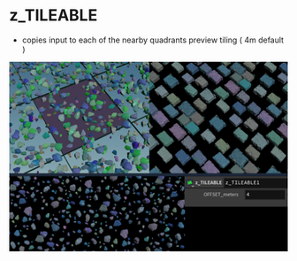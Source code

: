 # z_TILEABLE
- copies input to each of the nearby quadrants preview tiling ( 4m default )

![z_TILEABLE](https://raw.githubusercontent.com/CorvaeOboro/zenv/master/hip/z_TILEABLE/z_TILEABLE.jpg?raw=true "z_TILEABLE")
